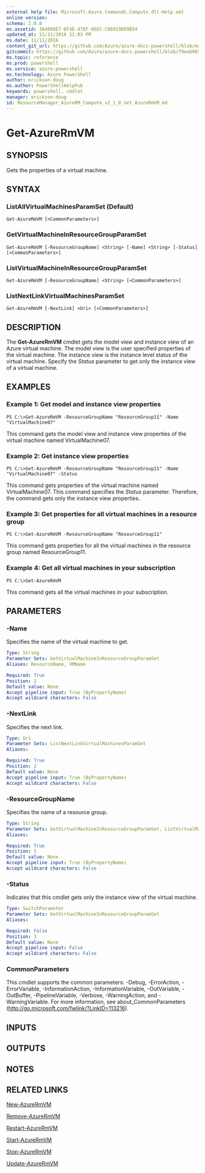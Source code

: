 ```yaml
---
external help file: Microsoft.Azure.Commands.Compute.dll-Help.xml
online version: 
schema: 2.0.0
ms.assetid: 3A4888E7-DF4E-47EF-95EC-C86929DD9B34
updated_at: 11/11/2016 11:03 PM
ms.date: 11/11/2016
content_git_url: https://github.com/Azure/azure-docs-powershell/blob/master/azureps-cmdlets-docs/ResourceManager/AzureRM.Compute/v2.1.0/Get-AzureRmVM.md
gitcommit: https://github.com/Azure/azure-docs-powershell/blob/79eeb985ea480979357fb4695832a0c3d29a48bf/azureps-cmdlets-docs/ResourceManager/AzureRM.Compute/v2.1.0/Get-AzureRmVM.md
ms.topic: reference
ms.prod: powershell
ms.service: azure-powershell
ms.technology: Azure PowerShell
author: erickson-doug
ms.author: PowerShellHelpPub
keywords: powershell, cmdlet
manager: erickson-doug
id: ResourceManager_AzureRM_Compute_v2_1_0_Get_AzureRmVM_md
---
```


# Get-AzureRmVM

## SYNOPSIS
Gets the properties of a virtual machine.

## SYNTAX

### ListAllVirtualMachinesParamSet (Default)
```
Get-AzureRmVM [<CommonParameters>]
```

### GetVirtualMachineInResourceGroupParamSet
```
Get-AzureRmVM [-ResourceGroupName] <String> [-Name] <String> [-Status] [<CommonParameters>]
```

### ListVirtualMachineInResourceGroupParamSet
```
Get-AzureRmVM [-ResourceGroupName] <String> [<CommonParameters>]
```

### ListNextLinkVirtualMachinesParamSet
```
Get-AzureRmVM [-NextLink] <Uri> [<CommonParameters>]
```

## DESCRIPTION
The **Get-AzureRmVM** cmdlet gets the model view and instance view of an Azure virtual machine.
The model view is the user specified properties of the virtual machine.
The instance view is the instance level status of the virtual machine.
Specify the *Status* parameter to get only the instance view of a virtual machine.

## EXAMPLES

### Example 1: Get model and instance view properties
```
PS C:\>Get-AzureRmVM -ResourceGroupName "ResourceGroup11" -Name "VirtualMachine07"
```

This command gets the model view and instance view properties of the virtual machine named VirtualMachine07.

### Example 2: Get instance view properties
```
PS C:\>Get-AzureRmVM -ResourceGroupName "ResourceGroup11" -Name "VirtualMachine07" -Status
```

This command gets properties of the virtual machine named VirtualMachine07.
This command specifies the *Status* parameter.
Therefore, the command gets only the instance view properties.

### Example 3: Get properties for all virtual machines in a resource group
```
PS C:\>Get-AzureRmVM -ResourceGroupName "ResourceGroup11"
```

This command gets properties for all the virtual machines in the resource group named ResourceGroup11.

### Example 4: Get all virtual machines in your subscription
```
PS C:\>Get-AzureRmVM
```

This command gets all the virtual machines in your subscription.

## PARAMETERS

### -Name
Specifies the name of the virtual machine to get.

```yaml
Type: String
Parameter Sets: GetVirtualMachineInResourceGroupParamSet
Aliases: ResourceName, VMName

Required: True
Position: 2
Default value: None
Accept pipeline input: True (ByPropertyName)
Accept wildcard characters: False
```

### -NextLink
Specifies the next link.

```yaml
Type: Uri
Parameter Sets: ListNextLinkVirtualMachinesParamSet
Aliases: 

Required: True
Position: 2
Default value: None
Accept pipeline input: True (ByPropertyName)
Accept wildcard characters: False
```

### -ResourceGroupName
Specifies the name of a resource group.

```yaml
Type: String
Parameter Sets: GetVirtualMachineInResourceGroupParamSet, ListVirtualMachineInResourceGroupParamSet
Aliases: 

Required: True
Position: 1
Default value: None
Accept pipeline input: True (ByPropertyName)
Accept wildcard characters: False
```

### -Status
Indicates that this cmdlet gets only the instance view of the virtual machine.

```yaml
Type: SwitchParameter
Parameter Sets: GetVirtualMachineInResourceGroupParamSet
Aliases: 

Required: False
Position: 3
Default value: None
Accept pipeline input: False
Accept wildcard characters: False
```

### CommonParameters
This cmdlet supports the common parameters: -Debug, -ErrorAction, -ErrorVariable, -InformationAction, -InformationVariable, -OutVariable, -OutBuffer, -PipelineVariable, -Verbose, -WarningAction, and -WarningVariable. For more information, see about_CommonParameters (http://go.microsoft.com/fwlink/?LinkID=113216).

## INPUTS

## OUTPUTS

## NOTES

## RELATED LINKS

[New-AzureRmVM](xref:ResourceManager/AzureRM.Compute/v2.1.0/New-AzureRmVM.md)

[Remove-AzureRmVM](xref:ResourceManager/AzureRM.Compute/v2.1.0/Remove-AzureRmVM.md)

[Restart-AzureRmVM](xref:ResourceManager/AzureRM.Compute/v2.1.0/Restart-AzureRmVM.md)

[Start-AzureRmVM](xref:ResourceManager/AzureRM.Compute/v2.1.0/Start-AzureRmVM.md)

[Stop-AzureRmVM](xref:ResourceManager/AzureRM.Compute/v2.1.0/Stop-AzureRmVM.md)

[Update-AzureRmVM](xref:ResourceManager/AzureRM.Compute/v2.1.0/Update-AzureRmVM.md)


